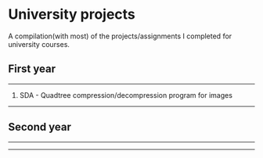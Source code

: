 # University projects

A compilation(with most) of the projects/assignments I completed for university courses.

## First year
___

1. SDA - Quadtree compression/decompression program for images

___

## Second year
___

___
